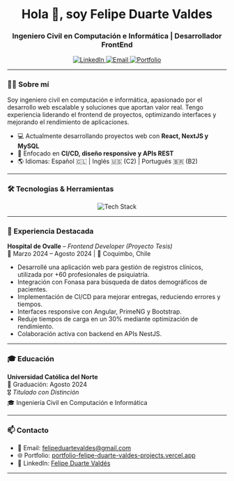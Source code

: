 <h1 align="center">Hola 👋, soy Felipe Duarte Valdes</h1>
<h3 align="center">Ingeniero Civil en Computación e Informática | Desarrollador FrontEnd</h3>

<p align="center">
  <a href="https://www.linkedin.com/in/felipeduartevaldes/" target="_blank">
    <img src="https://img.shields.io/badge/LinkedIn-Felipe%20Duarte-blue?style=for-the-badge&logo=linkedin" alt="LinkedIn" />
  </a>
  <a href="mailto:felipeduartevaldes@gmail.com">
    <img src="https://img.shields.io/badge/Email-felipeduartevaldes@gmail.com-red?style=for-the-badge&logo=gmail" alt="Email" />
  </a>
  <a href="https://portfolio-felipe-duarte-valdes-projects.vercel.app/" target="_blank">
    <img src="https://img.shields.io/badge/Portafolio-Web-0078D4?style=for-the-badge&logo=vercel" alt="Portfolio" />
  </a>
</p>

---

### 🧑‍💻 Sobre mí

Soy ingeniero civil en computación e informática, apasionado por el desarrollo web escalable y soluciones que aportan valor real. Tengo experiencia liderando el frontend de proyectos, optimizando interfaces y mejorando el rendimiento de aplicaciones.

- 💻 Actualmente desarrollando proyectos web con **React, NextJS y MySQL**
- 🚀 Enfocado en **CI/CD, diseño responsive y APIs REST**
- 🌎 Idiomas: Español 🇨🇱 | Inglés 🇺🇸 (C2) | Portugués 🇧🇷 (B2)


---

### 🛠️ Tecnologías & Herramientas

<p align="center">
  <img src="https://skillicons.dev/icons?i=react,nextjs,typescript,javascript,mysql" alt="Tech Stack" />
</p>

---

### 💼 Experiencia Destacada

**Hospital de Ovalle** – *Frontend Developer (Proyecto Tesis)*  
📅 Marzo 2024 – Agosto 2024 | 🏥 Coquimbo, Chile

- Desarrollé una aplicación web para gestión de registros clínicos, utilizada por +60 profesionales de psiquiatría.
- Integración con Fonasa para búsqueda de datos demográficos de pacientes.
- Implementación de CI/CD para mejorar entregas, reduciendo errores y tiempos.
- Interfaces responsive con Angular, PrimeNG y Bootstrap.
- Reduje tiempos de carga en un 30% mediante optimización de rendimiento.
- Colaboración activa con backend en APIs NestJS.

---

### 🎓 Educación

**Universidad Católica del Norte**  
📅 Graduación: Agosto 2024  
🎖️ *Titulado con Distinción*  
🎓 Ingeniería Civil en Computación e Informática

---

### 📫 Contacto

- 📧 Email: [felipeduartevaldes@gmail.com](mailto:felipeduartevaldes@gmail.com)
- 🌐 Portfolio: [portfolio-felipe-duarte-valdes-projects.vercel.app](https://portfolio-felipe-duarte-valdes-projects.vercel.app/)
- 💼 LinkedIn: [Felipe Duarte Valdés](https://www.linkedin.com/in/felipeduartevaldes/)

---


